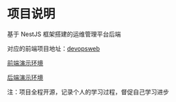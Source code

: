 # 项目说明

基于 NestJS 框架搭建的运维管理平台后端

对应的前端项目地址：[devopsweb](https://github.com/marbleqi/devopsweb)

[前端演示环境](https://admin.demo.marbleqi.top)

[后端演示环境](https://api.demo.marbleqi.top)

注：项目全程开源，记录个人的学习过程，督促自己学习进步
